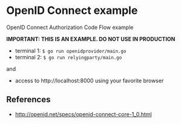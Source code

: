 OpenID Connect example
======================

OpenID Connect Authorization Code Flow example

**IMPORTANT: THIS IS AN EXAMPLE. DO NOT USE IN PRODUCTION**

* terminal 1: `$ go run openidprovider/main.go`
* terminal 2: `$ go run relyingparty/main.go`

and

* access to http://localhost:8000 using your favorite browser

## References

* http://openid.net/specs/openid-connect-core-1_0.html
